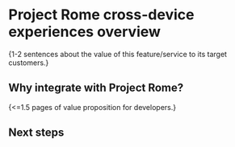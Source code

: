 # Project Rome cross-device experiences overview

{1-2 sentences about the value of this feature/service to its target customers.} 

## Why integrate with Project Rome?

{<=1.5 pages of value proposition for developers.}

## Next steps